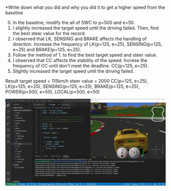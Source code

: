 *Write down what you did and why you did it to get a higher speed from the baseline

0. In the baseline, modify the all of SWC to p=500 and e=50.
1. I slightly increased the target speed until the driving failed. Then, find the best steer value for the record.
2. I observed that LK, SENSING and BRAKE affects the handling of direction. Increase the frequency of LK(p=125, e=25), SENSING(p=125, e=25) and BRAKE(p=125, e=25).
3. Follow the method of 1. to find the best target speed and steer value.
4. I observed that CC affects the stability of the speed. Increse the frequency of CC until don't meet the deadline. CC(p=125, e=25).
5. Slightly increased the target speed until the driving failed.

Result
target speed = 115km/h
steer value = 2000
CC(p=125, e=25), LK(p=125, e=25), SENSING(p=125, e=25), BRAKE(p=125, e=25), POWER(p=500, e=50), LOCAL(p=500, e=50)

![Alt text](./best_record.png?raw=true "Title")
